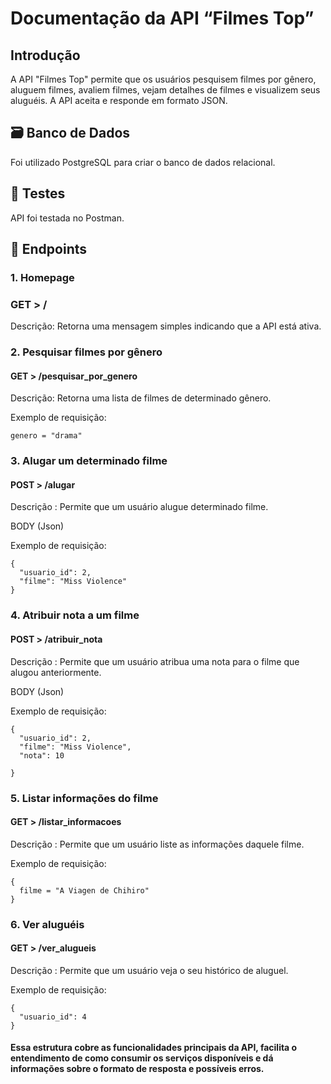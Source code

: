 
# Documentação da API “Filmes Top”

## Introdução

A API "Filmes Top" permite que os usuários pesquisem filmes por gênero, aluguem filmes, avaliem filmes, vejam detalhes de filmes e visualizem seus aluguéis. 
A API aceita e responde em formato JSON.

## 🗃️ Banco de Dados

Foi utilizado PostgreSQL para criar o banco de dados relacional.

## 🤖 Testes

API foi testada no Postman.

## 🎯 Endpoints

### 1. Homepage

### GET > /

Descrição: Retorna uma mensagem simples indicando que a API está ativa.


### 2. Pesquisar filmes por gênero 

#### GET > /pesquisar_por_genero

Descrição: Retorna uma lista de filmes de determinado gênero.

Exemplo de requisição: 
```
genero = "drama"
```

### 3. Alugar um determinado filme 

#### POST > /alugar 

Descrição : Permite que um usuário alugue determinado filme.

BODY (Json) 

Exemplo de requisição:
```
{
  "usuario_id": 2,
  "filme": "Miss Violence"
}
```

### 4. Atribuir nota a um filme 

#### POST > /atribuir_nota

Descrição : Permite que um usuário atribua uma nota para o filme que alugou anteriormente.

BODY (Json)

Exemplo de requisição:
```
{
  "usuario_id": 2,
  "filme": "Miss Violence",
  "nota": 10

}
```

### 5. Listar informações do filme 

#### GET > /listar_informacoes

Descrição : Permite que um usuário liste as informações daquele filme.

Exemplo de requisição:
```
{
  filme = "A Viagen de Chihiro"
}
```

### 6. Ver aluguéis

#### GET > /ver_alugueis 

Descrição : Permite que um usuário veja o seu histórico de aluguel.

Exemplo de requisição:
```
{
  "usuario_id": 4
}
```

#### Essa estrutura cobre as funcionalidades principais da API, facilita o entendimento de como consumir os serviços disponíveis e dá informações sobre o formato de resposta e possíveis erros.
